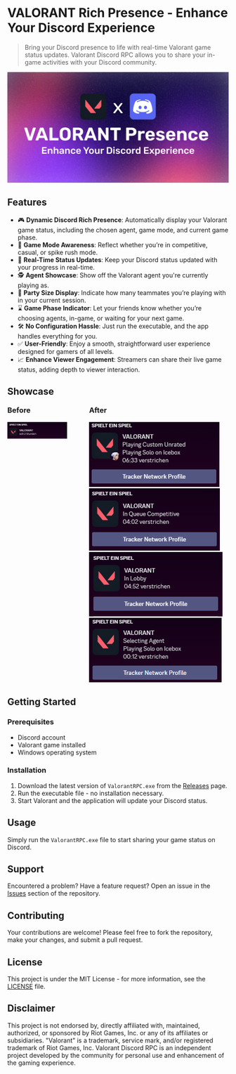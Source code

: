 # VALORANT Rich Presence - Enhance Your Discord Experience

> Bring your Discord presence to life with real-time Valorant game status updates. Valorant Discord RPC allows you to
> share your in-game activities with your Discord community.

![Banner](assets/project-banner.png)

## Features

- 🎮 **Dynamic Discord Rich Presence**: Automatically display your Valorant game status, including the chosen agent, game
  mode, and current game phase.
- 🏢 **Game Mode Awareness**: Reflect whether you’re in competitive, casual, or spike rush mode.
- 🔄 **Real-Time Status Updates**: Keep your Discord status updated with your progress in real-time.
- 🕵️ **Agent Showcase**: Show off the Valorant agent you're currently playing as.
- 🎉 **Party Size Display**: Indicate how many teammates you’re playing with in your current session.
- ⌛ **Game Phase Indicator**: Let your friends know whether you’re choosing agents, in-game, or waiting for your next
  game.
- 🛠️ **No Configuration Hassle**: Just run the executable, and the app handles everything for you.
- ✅ **User-Friendly**: Enjoy a smooth, straightforward user experience designed for gamers of all levels.
- 📈 **Enhance Viewer Engagement**: Streamers can share their live game status, adding depth to viewer interaction.

## Showcase

<div style="display: flex; gap: 50px; align-items: start; margin-top: -20px">
  <div style="width: 30%; ">
    <h3>Before</h3>
    <img src="assets/before.png" alt="before"/>
  </div>
  <div style="width: 70%; ">
    <h3>After</h3>
    <img src="assets/example-game.png" alt="after in game" />
    <img src="assets/example-queue.png" alt="after in queue" />
    <img src="assets/example-lobby.png" alt="after in lobby" />
    <img src="assets/example-selecting-agent.png" alt="after selecting agent">
  </div>
</div>

## Getting Started

### Prerequisites

- Discord account
- Valorant game installed
- Windows operating system

### Installation

1. Download the latest version of `ValorantRPC.exe` from
   the [Releases](https://github.com/smarterToby/ValorantRPC/releases) page.
2. Run the executable file - no installation necessary.
3. Start Valorant and the application will update your Discord status.

## Usage

Simply run the `ValorantRPC.exe` file to start sharing your game status on Discord.

## Support

Encountered a problem? Have a feature request? Open an issue in
the [Issues](https://github.com/smarterToby/ValorantRPC/issues) section of the repository.

## Contributing

Your contributions are welcome! Please feel free to fork the repository, make your changes, and submit a pull request.

## License

This project is under the MIT License - for more information, see the [LICENSE](LICENSE) file.

## Disclaimer

This project is not endorsed by, directly affiliated with, maintained, authorized, or sponsored by Riot Games, Inc. or
any of its affiliates or subsidiaries. "Valorant" is a trademark, service mark, and/or registered trademark of Riot
Games, Inc. Valorant Discord RPC is an independent project developed by the community for personal use and enhancement
of the gaming experience.
